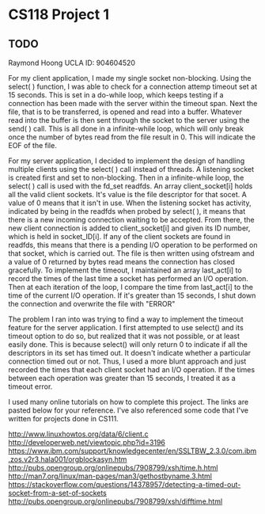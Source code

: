 # CS118 Project 1
## TODO

Raymond Hoong
UCLA ID: 904604520

For my client application, I made my single socket non-blocking. Using the select( ) function, I was able to check for a connection attemp timeout set at 15 seconds. This is set in a do-while loop, which keeps testing if a connection has been made with the server within the timeout span. Next the file, that is to be transferred, is opened and read into a buffer. Whatever read into the buffer is then sent through the socket to the server using the send( ) call. This is all done in a infinite-while loop, which will only break once the number of bytes read from the file result in 0. This will indicate the EOF of the file. 

For my server application, I decided to implement the design of handling multiple clients using the select( ) call instead of threads. A listening socket is created first and set to non-blocking. Then in a infinite-while loop, the select( ) call is used with the fd_set readfds. An array client_socket[i] holds all the valid client sockets. It's value is the file descriptor for that socet. A value of 0 means that it isn't in use. When the listening socket has activity, indicated by being in the readfds when probed by select( ), it means that there is a new incoming connection waiting to be accepted. From there, the new client connection is added to client_socket[i] and given its ID number, which is held in socket_ID[i]. If any of the client sockets are found in readfds, this means that there is a pending I/O operation to be performed on that socket, which is carried out. The file is then written using ofstream and a value of 0 returned by bytes read means the connection has closed gracefully. To implement the timeout, I maintained an array last_act[i] to record the times of the last time a socket has performed an I/O operation. Then at each iteration of the loop, I compare the time from last_act[i] to the time of the current I/O operation. If it's greater than 15 seconds, I shut down the connection and overwrite the file with "ERROR" 

The problem I ran into was trying to find a way to implement the timeout feature for the server application. I first attempted to use select() and its timeout option to do so, but realized that it was not possible, or at least easily done. This is because select() will only return 0 to indicate if all the descriptors in its set has timed out. It doesn't indicate whether a particular connection timed out or not. Thus, I used a more blunt approach and just recorded the times that each client socket had an I/O operation. If the times between each operation was greater than 15 seconds, I treated it as a timeout error. 

I used many online tutorials on how to complete this project.  The links are pasted below for your reference. I've also referenced some code that I've written for projects done in CS111.

http://www.linuxhowtos.org/data/6/client.c
http://developerweb.net/viewtopic.php?id=3196
https://www.ibm.com/support/knowledgecenter/en/SSLTBW_2.3.0/com.ibm.zos.v2r3.hala001/orgblockasyn.htm
http://pubs.opengroup.org/onlinepubs/7908799/xsh/time.h.html
http://man7.org/linux/man-pages/man3/gethostbyname.3.html
https://stackoverflow.com/questions/14378957/detecting-a-timed-out-socket-from-a-set-of-sockets
http://pubs.opengroup.org/onlinepubs/7908799/xsh/difftime.html
